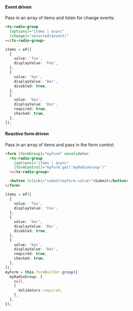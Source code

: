 #### Event driven

Pass in an array of items and listen for change events:

```html
<ts-radio-group
  [options]="items | async"
  (change)="selected($event)"
></ts-radio-group>
```

```typescript
items = of([
  {
    value: 'foo',
    displayValue: 'Foo',
  },
  {
    value: 'bar',
    displayValue: 'Bar',
    disabled: true,
  },
  {
    value: 'baz',
    displayValue: 'Baz',
    required: true,
    checked: true,
  },
]);
```


#### Reactive form driven

Pass in an array of items and pass in the form control:

```html
<form [formGroup]="myForm" novalidate>
  <ts-radio-group
    [options]="items | async"
    [formControl]="myForm.get('myRadioGroup')"
  ></ts-radio-group>

  <button (click)="submit(myForm.value)">Submit</button>
</form>
```

```typescript
items = of([
  {
    value: 'foo',
    displayValue: 'Foo',
  },
  {
    value: 'bar',
    displayValue: 'Bar',
    disabled: true,
  },
  {
    value: 'baz',
    displayValue: 'Baz',
    required: true,
    checked: true,
  },
]);
myForm = this.formBuilder.group({
  myRadioGroup: [
    null,
    [
      Validators.required,
    ],
  ],
});
```
